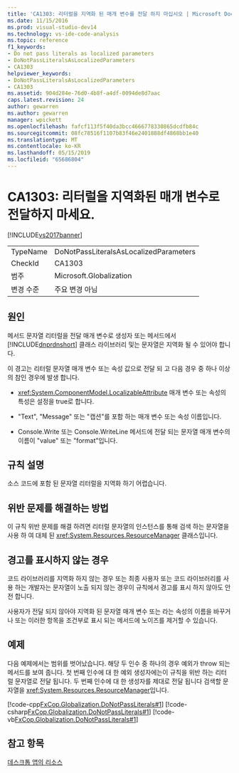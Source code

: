 ```yaml
---
title: 'CA1303: 리터럴을 지역화 된 매개 변수를 전달 하지 마십시오 | Microsoft Docs'
ms.date: 11/15/2016
ms.prod: visual-studio-dev14
ms.technology: vs-ide-code-analysis
ms.topic: reference
f1_keywords:
- Do not pass literals as localized parameters
- DoNotPassLiteralsAsLocalizedParameters
- CA1303
helpviewer_keywords:
- DoNotPassLiteralsAsLocalizedParameters
- CA1303
ms.assetid: 904d284e-76d0-4b8f-a4df-0094de8d7aac
caps.latest.revision: 24
author: gewarren
ms.author: gewarren
manager: wpickett
ms.openlocfilehash: fafcf113f5f40da3bcc4666778330865dcdfb84c
ms.sourcegitcommit: 08fc78516f1107b83f46e2401888df4868bb1e40
ms.translationtype: MT
ms.contentlocale: ko-KR
ms.lasthandoff: 05/15/2019
ms.locfileid: "65686804"
---
```

# <a name="ca1303-do-not-pass-literals-as-localized-parameters"></a>CA1303: 리터럴을 지역화된 매개 변수로 전달하지 마세요.
[!INCLUDE[vs2017banner](../includes/vs2017banner.md)]

|||
|-|-|
|TypeName|DoNotPassLiteralsAsLocalizedParameters|
|CheckId|CA1303|
|범주|Microsoft.Globalization|
|변경 수준|주요 변경 아님|

## <a name="cause"></a>원인
 메서드 문자열 리터럴을 전달 매개 변수로 생성자 또는 메서드에서 [!INCLUDE[dnprdnshort](../includes/dnprdnshort-md.md)] 클래스 라이브러리 및는 문자열은 지역화 될 수 있어야 합니다.

 이 경고는 리터럴 문자열 매개 변수 또는 속성 값으로 전달 되 고 다음 경우 중 하나 이상의 참인 경우에 발생 합니다.

- <xref:System.ComponentModel.LocalizableAttribute> 매개 변수 또는 속성의 특성은 설정을 true로 합니다.

- "Text", "Message" 또는 "캡션"를 포함 하는 매개 변수 또는 속성 이름입니다.

- Console.Write 또는 Console.WriteLine 메서드에 전달 되는 문자열 매개 변수의 이름이 "value" 또는 "format"입니다.

## <a name="rule-description"></a>규칙 설명
 소스 코드에 포함 된 문자열 리터럴을 지역화 하기 어렵습니다.

## <a name="how-to-fix-violations"></a>위반 문제를 해결하는 방법
 이 규칙 위반 문제를 해결 하려면 리터럴 문자열의 인스턴스를 통해 검색 하는 문자열을 사용 하 여 대체 된 <xref:System.Resources.ResourceManager> 클래스입니다.

## <a name="when-to-suppress-warnings"></a>경고를 표시하지 않는 경우
 코드 라이브러리를 지역화 하지 않는 경우 또는 최종 사용자 또는 코드 라이브러리를 사용 하는 개발자는 문자열이 노출 되지 않는 경우이 규칙에서 경고를 표시 하지 않아도 안전 합니다.

 사용자가 전달 되지 않아야 지역화 된 문자열 매개 변수 또는 라는 속성의 이름을 바꾸거나 또는 이러한 항목을 조건부로 표시 되는 메서드에 노이즈를 제거할 수 있습니다.

## <a name="example"></a>예제
 다음 예제에서는 범위를 벗어났습니다. 해당 두 인수 중 하나의 경우 예외가 throw 되는 메서드를 보여 줍니다. 첫 번째 인수에 대 한 예외 생성자에는이 규칙을 위반 하는 리터럴 문자열로 전달 됩니다. 두 번째 인수에 대 한 생성자를 제대로 전달 됩니다 검색할 문자열을 <xref:System.Resources.ResourceManager>입니다.

 [!code-cpp[FxCop.Globalization.DoNotPassLiterals#1](../snippets/cpp/VS_Snippets_CodeAnalysis/FxCop.Globalization.DoNotPassLiterals/cpp/FxCop.Globalization.DoNotPassLiterals.cpp#1)]
 [!code-csharp[FxCop.Globalization.DoNotPassLiterals#1](../snippets/csharp/VS_Snippets_CodeAnalysis/FxCop.Globalization.DoNotPassLiterals/cs/FxCop.Globalization.DoNotPassLiterals.cs#1)]
 [!code-vb[FxCop.Globalization.DoNotPassLiterals#1](../snippets/visualbasic/VS_Snippets_CodeAnalysis/FxCop.Globalization.DoNotPassLiterals/vb/FxCop.Globalization.DoNotPassLiterals.vb#1)]

## <a name="see-also"></a>참고 항목
 [데스크톱 앱의 리소스](https://msdn.microsoft.com/library/8ad495d4-2941-40cf-bf64-e82e85825890)
